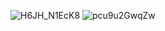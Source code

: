 ![H6JH_N1EcK8](https://user-images.githubusercontent.com/103641285/163713857-922006a0-bdad-4fc9-bdfe-742bdfbfc887.jpg)
![pcu9u2GwqZw](https://user-images.githubusercontent.com/103641285/163713862-97103ae8-9aa1-4cf1-b383-7fdb9efc984c.jpg)

